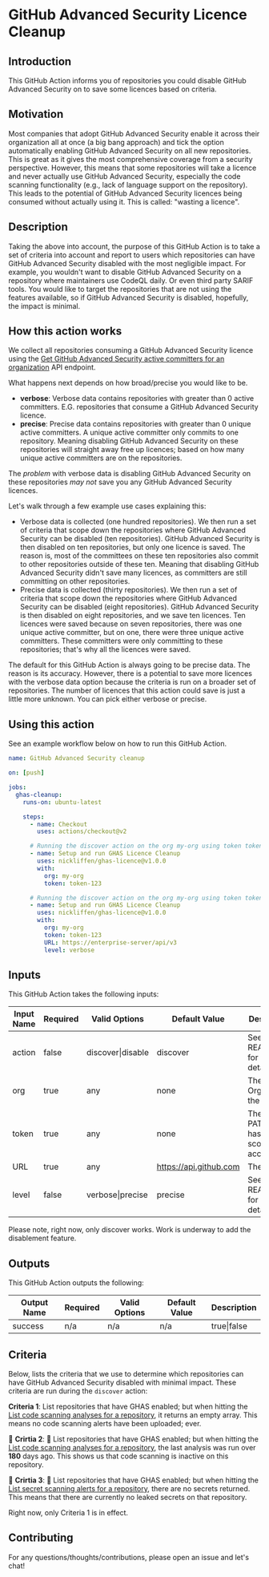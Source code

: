 # GitHub Advanced Security Licence Cleanup

## Introduction

This GitHub Action informs you of repositories you could disable GitHub Advanced Security on to save some licences based on criteria. 

## Motivation

Most companies that adopt GitHub Advanced Security enable it across their organization all at once (a big bang approach) and tick the option automatically enabling GitHub Advanced Security on all new repositories. This is great as it gives the most comprehensive coverage from a security perspective. However, this means that some repositories will take a licence and never actually use GitHub Advanced Security, especially the code scanning functionality (e.g., lack of language support on the repository). This leads to the potential of GitHub Advanced Security licences being consumed without actually using it. This is called: "wasting a licence". 

## Description

Taking the above into account, the purpose of this GitHub Action is to take a set of criteria into account and report to users which repositories can have GitHub Advanced Security disabled with the most negligible impact. For example, you wouldn't want to disable GitHub Advanced Security on a repository where maintainers use CodeQL daily. Or even third party SARIF tools. You would like to target the repositories that are not using the features available, so if GitHub Advanced Security is disabled, hopefully, the impact is minimal. 

## How this action works

We collect all repositories consuming a GitHub Advanced Security licence using the [Get GitHub Advanced Security active committers for an organization](https://docs.github.com/en/rest/reference/billing#get-github-advanced-security-active-committers-for-an-organization) API endpoint. 
 
What happens next depends on how broad/precise you would like to be. 

- **verbose**: Verbose data contains repositories with greater than 0 active committers. E.G. repositories that consume a GitHub Advanced Security licence. 
- **precise**: Precise data contains repositories with greater than 0 unique active committers. A unique active committer only commits to one repository. Meaning disabling GitHub Advanced Security on these repositories will straight away free up licences; based on how many unique active committers are on the repositories. 

The _problem_ with verbose data is disabling GitHub Advanced Security on these repositories _may not_ save you any GitHub Advanced Security licences. 

Let's walk through a few example use cases explaining this: 

- Verbose data is collected (one hundred repositories). We then run a set of criteria that scope down the repositories where GitHub Advanced Security can be disabled (ten repositories). GitHub Advanced Security is then disabled on ten repositories, but only one licence is saved. The reason is, most of the committees on these ten repositories also commit to other repositories outside of these ten. Meaning that disabling GitHub Advanced Security didn't save many licences, as committers are still committing on other repositories. 
- Precise data is collected (thirty repositories). We then run a set of criteria that scope down the repositories where GitHub Advanced Security can be disabled (eight repositories). GitHub Advanced Security is then disabled on eight repositories, and we save ten licences. Ten licences were saved because on seven repositories, there was one unique active committer, but on one, there were three unique active committers. These committers were only committing to these repositories; that's why all the licences were saved. 

The default for this GitHub Action is always going to be precise data. The reason is its accuracy. However, there is a potential to save more licences with the verbose data option because the criteria is run on a broader set of repositories. The number of licences that this action could save is just a little more unknown. You can pick either verbose or precise. 

## Using this action 

See an example workflow below on how to run this GitHub Action.

```yaml
name: GitHub Advanced Security cleanup

on: [push]

jobs:
  ghas-cleanup:
    runs-on: ubuntu-latest

    steps:
      - name: Checkout
        uses: actions/checkout@v2

      # Running the discover action on the org my-org using token token-123, only collecting precise data.
      - name: Setup and run GHAS Licence Cleanup
        uses: nickliffen/ghas-licence@v1.0.0
        with:
          org: my-org
          token: token-123

      # Running the discover action on the org my-org using token token-123, on the enterprise server URL https://enterprise-server/api/v3, collecting verbose data.
      - name: Setup and run GHAS Licence Cleanup
        uses: nickliffen/ghas-licence@v1.0.0
        with:
          org: my-org
          token: token-123
          URL: https://enterprise-server/api/v3
          level: verbose
```

## Inputs

This GitHub Action takes the following inputs:

| Input Name | Required | Valid Options     | Default Value          | Description                                    |
|------------|----------|-------------------|------------------------|------------------------------------------------|
| action     | false    | discover\|disable | discover               | See README.md for more details                 |
| org        | true     | any               | none                   | The GitHub Org to run the script on            |
| token      | true     | any               | none                   | The GitHub PAT which has all repo scope access |
| URL        | true     | any               | https://api.github.com | The API URL                                    |
| level      | false    | verbose\|precise  | precise                | See README.md for more details                 |

Please note, right now, only discover works. Work is underway to add the disablement feature. 

## Outputs

This GitHub Action outputs the following:

| Output Name | Required | Valid Options | Default Value | Description |
|-------------|----------|---------------|---------------|-------------|
| success     | n/a      | n/a           | n/a           | true\|false |

## Criteria 

Below, lists the criteria that we use to determine which repositories can have GitHub Advanced Security disabled with minimal impact. These criteria are run during the `discover` action:

**Criteria 1**: List repositories that have GHAS enabled; but when hitting the [List code scanning analyses for a repository](https://docs.github.com/en/rest/reference/code-scanning#list-code-scanning-analyses-for-a-repository), it returns an empty array. This means no code scanning alerts have been uploaded; ever.

:construction: **Crirtia 2**: :construction: List repositories that have GHAS enabled; but when hitting the [List code scanning analyses for a repository](https://docs.github.com/en/rest/reference/code-scanning#list-code-scanning-analyses-for-a-repository), the last analysis was run over **180** days ago. This shows us that code scanning is inactive on this repository. 

:construction: **Crirtia 3**: :construction: List repositories that have GHAS enabled; but when hitting the [List secret scanning alerts for a repository](https://docs.github.com/en/rest/reference/secret-scanning#list-secret-scanning-alerts-for-a-repository), there are no secrets returned. This means that there are currently no leaked secrets on that repository.

Right now, only Criteria 1 is in effect.

## Contributing

For any questions/thoughts/contributions, please open an issue and let's chat!